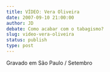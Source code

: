 ```yaml
---
title: VÍDEO: Vera Oliveira
date: 2007-09-10 21:00:00
author: JD
debate: Como acabar com o tabagismo?
slug: video-vera-oliveira
status: publish 
type: post
---
```



Gravado em São Paulo / Setembro


